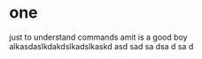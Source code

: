 # one
just to understand commands
amit is a good boy
alkasdaslkdakdslkadslkaskd
asd
sad
sa
dsa
d
sa
d
